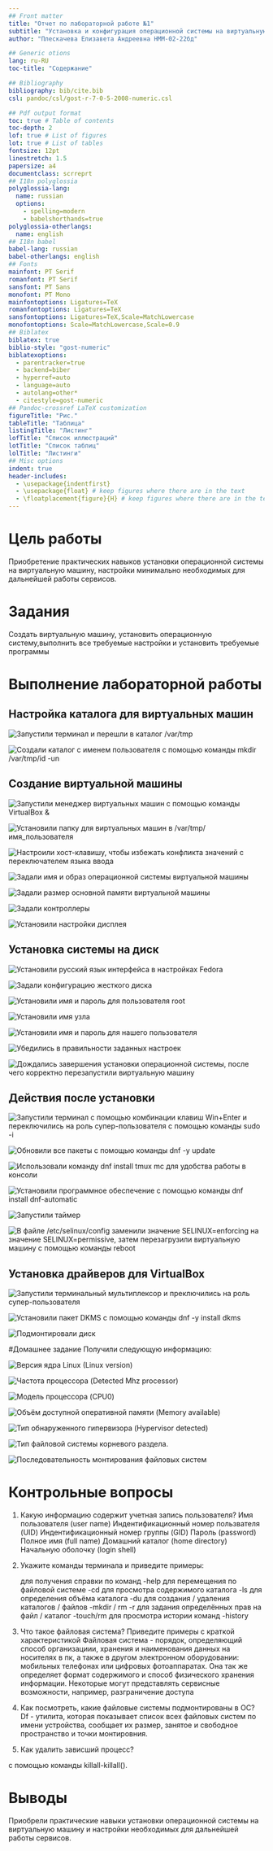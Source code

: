 ```yaml
---
## Front matter
title: "Отчет по лабораторной работе №1"
subtitle: "Установка и конфигурация операционной системы на виртуальную машину"
author: "Плескачева Елизавета Андреевна НММ-02-22бд"

## Generic otions
lang: ru-RU
toc-title: "Содержание"

## Bibliography
bibliography: bib/cite.bib
csl: pandoc/csl/gost-r-7-0-5-2008-numeric.csl

## Pdf output format
toc: true # Table of contents
toc-depth: 2
lof: true # List of figures
lot: true # List of tables
fontsize: 12pt
linestretch: 1.5
papersize: a4
documentclass: scrreprt
## I18n polyglossia
polyglossia-lang:
  name: russian
  options:
	- spelling=modern
	- babelshorthands=true
polyglossia-otherlangs:
  name: english
## I18n babel
babel-lang: russian
babel-otherlangs: english
## Fonts
mainfont: PT Serif
romanfont: PT Serif
sansfont: PT Sans
monofont: PT Mono
mainfontoptions: Ligatures=TeX
romanfontoptions: Ligatures=TeX
sansfontoptions: Ligatures=TeX,Scale=MatchLowercase
monofontoptions: Scale=MatchLowercase,Scale=0.9
## Biblatex
biblatex: true
biblio-style: "gost-numeric"
biblatexoptions:
  - parentracker=true
  - backend=biber
  - hyperref=auto
  - language=auto
  - autolang=other*
  - citestyle=gost-numeric
## Pandoc-crossref LaTeX customization
figureTitle: "Рис."
tableTitle: "Таблица"
listingTitle: "Листинг"
lofTitle: "Список иллюстраций"
lotTitle: "Список таблиц"
lolTitle: "Листинги"
## Misc options
indent: true
header-includes:
  - \usepackage{indentfirst}
  - \usepackage{float} # keep figures where there are in the text
  - \floatplacement{figure}{H} # keep figures where there are in the text
---
```


# Цель работы

Приобретение практических навыков установки операционной системы на виртуальную машину, настройки минимально необходимых для дальнейшей работы сервисов.

# Задания

Создать виртуальную машину, установить операционную систему,выполнить все требуемые настройки и установить требуемые программы

# Выполнение лабораторной работы

## Настройка каталога для виртуальных машин

![Запустили терминал и перешли в каталог /var/tmp](image/1.png)

![Создали каталог с именем пользователя с помощью команды mkdir /var/tmp/`id -un`](image/2.png)

## Создание виртуальной машины

![Запустили менеджер виртуальных машин с помощью команды VirtualBox &](image/3.png)

![Установили папку для виртуальных машин в /var/tmp/имя_пользователя](image/4.png)

![Настроили хост-клавишу, чтобы избежать конфликта значений с переключателем языка ввода](image/5.png)

![Задали имя и образ операционной системы виртуальной машины](image/6.png)

![Задали размер основной памяти виртуальной машины](image/7.png)

![Задали контроллеры](image/8.png)

![Установили настройки дисплея ](image/9.png)

## Установка системы на диск

![Установили русский язык интерфейса в настройках Fedora](image/10.png)

![Задали конфигурацию жесткого диска ](image/11.png)

![Установили имя и пароль для пользователя root](image/12.png)

![Установили имя узла](image/13.png)

![Установили имя и пароль для нашего пользователя](image/14.png)

![Убедились в правильности заданных настроек](image/15.png)

![Дождались завершения установки операционной системы, после чего корректно перезапустили виртуальную машину](image/16.png)

## Действия после установки 

![Запустили терминал с помощью комбинации клавиш Win+Enter и переключились на роль супер-пользователя с помощью команды sudo -i](image/17.png)

![Обновили все пакеты с помощью команды dnf -y update](image/18.png)

![Использовали команду dnf install tmux mc для удобства работы в консоли](image/19.png)

![Установили программное обеспечение с помощью команды dnf install dnf-automatic](image/20.png)

![Запустили таймер](image/21.png)

![В файле /etc/selinux/config заменили значение SELINUX=enforcing на значение SELINUX=permissive, затем перезагрузили виртуальную машину с помощью команды reboot](image/22.png)

## Установка драйверов для VirtualBox

![Запустили терминальный мультиплексор и преключились на роль супер-пользователя](image/23.png)

![Установили пакет DKMS с помощью команды dnf -y install dkms](image/24.png)

![Подмонтировали диск ](image/25.png)

#Домашнее задание
Получили следующую информацию:

![Версия ядра Linux (Linux version)](image/26.png)

![Частота процессора (Detected Mhz processor)](image/27.png)

![Модель процессора (CPU0)](image/28.png)

![Объём доступной оперативной памяти (Memory available)](image/29.png)

![Тип обнаруженного гипервизора (Hypervisor detected)](image/30.png)

![Тип файловой системы корневого раздела.](image/31.png)

![Последовательность монтирования файловых систем](image/32.png)

# Контрольные вопросы

1. Какую информацию содержит учетная запись пользователя?
Имя пользователя (user name)
Индентификационный номер пользвателя (UID)
Индентификационный номер группы (GID)
Пароль (password)
Полное имя (full name)
Домашний каталог (home directory)
Начальную оболочку (login shell)

2. Укажите команды терминала и приведите примеры:

    для получения справки по команд
    -help
    для перемещения по файловой системе
    -cd
    для просмотра содержимого каталога
    -ls
    для определения объёма каталога
    -du
    для создания / удаления каталогов / файлов
    -mkdir / rm -r 
    для задания определённых прав на файл / каталог
    -touch/rm
    для просмотра истории команд
    -history

3. Что такое файловая система? Приведите примеры с краткой характеристикой
 Файловая система - порядок, определяющий способ организациии, хранения и наименования данных на носителях в пк, а также в другом электронном оборудовании: мобильных телефонах или цифровых фотоаппаратах. Она так же определяет формат содержимого и способ физического хранения информации. Некоторые могут представлять сервисные возможности, например, разграничение доступа
 
 4. Как посмотреть, какие файловые системы подмонтированы в ОС?
 Df - утилита, которая показывает список всех файловых систем по имени устройства, сообщает их размер, занятое и свободное пространство и точки монтировния. 
 
 5. Как удалить зависший процесс?
 
с помощью команды killall-killall().

# Выводы

Приобрели практические навыки установки операционной системы на виртуальную машину и настройки необходимых для дальнейшей работы сервисов.


